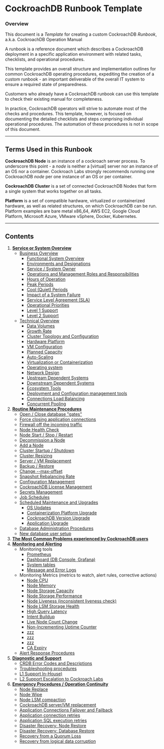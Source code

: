 
# CockroachDB Runbook Template


### Overview

This document is a _Template_ for creating a custom CockroachDB _Runbook_, a.k.a. CockroachDB Operation Manual

A runbook is a reference document which describes a CockroachDB deployment in a specific application environment with related tasks, checklists, and operational procedures.

This template provides an overall structure and implementation outlines for common CockroachDB operating procedures, expediting the creation of a custom runbook - an important deliverable of the overall IT system to ensure a required state of preparedness.

Customers who already have a CockroachDB runbook can use this template to check their existing manual for completeness.

In practice, CockroachDB operators will strive to automate most of the checks and procedures. This template, however, is focused on documenting the detailed checklists and steps comprising individual operational procedures. The automation of these procedures is not in scope of this document.



---

## Terms Used in this Runbook

**CockroachDB Node**  is an instance of a cockroach server process. To underscore this point - a *node* is neither a [virtual] server nor an instance of an OS nor a container. Cockroach Labs strongly recommends running one CockroachDB *node* per one instance of an OS or per container.

**CockroachDB Cluster**  is a set of connected CockroachDB Nodes that form a single system that works together on all tasks.

**Platform**  is a set of compatible hardware, virtualized or containerized hardware, as well as related structures, on which CockroachDB can be run. Platform examples are bare metal x86\_64, AWS EC2, Google Cloud Platform, Microsoft Azure, VMware vSphere, Docker, Kubernetes.




---

## Contents

1. **[Service or System Overview](system-overview/_under-construction_.md)**
    * [Business Overview](system-overview/_under-construction_.md)
        * [Functional System Overview](system-overview/_under-construction_.md)
        * [Environments and Designations](system-overview/environments-designations.md)
        * [Service / System Owner](system-overview/_under-construction_.md)
        * [Operations and Management Roles and Responsibilities](system-overview/_under-construction_.md)
        * [Hours of Operation](system-overview/_under-construction_.md)
        * [Peak Periods](system-overview/_under-construction_.md)
        * [Cool (Quiet) Periods](system-overview/_under-construction_.md)
        * [Impact of a System Failure](system-overview/_under-construction_.md)
        * [Service Level Agreement (SLA)](system-overview/_under-construction_.md)
        * [Operational Priorities](system-overview/_under-construction_.md)
        * [Level 1 Support](system-overview/support-level-1.md)
        * [Level 2 Support](system-overview/support-level-2.md)
    * [Technical Overview](system-overview/_under-construction_.md)
        * [Data Volumes](system-overview/_under-construction_.md)
        * [Growth Rate](system-overview/_under-construction_.md)
        * [Cluster Topology and Configuration](system-overview/_under-construction_.md)
        * [Hardware Platform](system-overview/_under-construction_.md)
        * [VM Configuration](system-overview/vm-spec.md)
        * [Planned Capacity](system-overview/_under-construction_.md)
        * [Auto-Scaling](system-overview/_under-construction_.md)
        * [Virtualization or Containerization](system-overview/_under-construction_.md)
        * [Operating system](system-overview/_under-construction_.md)
        * [Network Design](system-overview/_under-construction_.md)
        * [Upstream Dependent Systems](system-overview/system-upstream.md)
        * [Downstream Dependent Systems](system-overview/system-downstream.md)
        * [Ecosystem Tools](system-overview/_under-construction_.md)
        * [Deployment and Configuration management tools](system-overview/config-management-tools.md)
        * [Connections Load Balancing](system-overview/connections-load-balancing.md)
        * [Concurrent Pooling](system-overview/connections-pooling.md)
1. **[Routine Maintenance Procedures](routine-maintenance/_under-construction_.md)**
    * [Open / Close database &quot;gates&quot;](routine-maintenance/_under-construction_.md)
    * [Force closing application connections](routine-maintenance/_under-construction_.md)
    * [Firewall off the incoming traffic](routine-maintenance/_under-construction_.md)
    * [Node Health Check](routine-maintenance/_under-construction_.md)
    * [Node Start / Stop / Restart](routine-maintenance/node-start-stop.md)
    * [Decommission a Node](routine-maintenance/node-decommission.md)
    * [Add a Node](routine-maintenance/node-add.md)
    * [Cluster Startup / Shutdown](routine-maintenance/cluster-startup-shutdown.md)
    * [Cluster Resizing](routine-maintenance/cluster-resizing.md)
    * [Server / VM Replacement](routine-maintenance/server-vm-replacement.md)
    * [Backup / Restore](routine-maintenance/backup-restore.md)
    * [Change --max-offset](routine-maintenance/change-max-offset.md)
    * [Snapshot Rebalancing Rate](routine-maintenance/change-rebalancing-rate.md)
    * [Configuration Management](routine-maintenance/_under-construction_.md)
    * [CockroachDB License Management](routine-maintenance/licence-management.md)
    * [Secrets Management](routine-maintenance/_under-construction_.md)
    * [Job Schedules](routine-maintenance/_under-construction_.md)
    * [Scheduled Maintenance and Upgrades](routine-maintenance/_under-construction_.md)
        * [OS Updates](routine-maintenance/_under-construction_.md)
        * [Containerization Platform Upgrade](routine-maintenance/_under-construction_.md)
        * [CockroachDB Version Upgrade](routine-maintenance/upgrade-cockroach.md)
        * [Application Upgrade](routine-maintenance/upgrade-application.md)
    * [Database Administration Procedures](routine-maintenance/_under-construction_.md)
    * [New database user setup](routine-maintenance/dba-user.md)
1. **[The Most Common Problems experienced by CockroachDB users](most-common-problems/README.md)**
1. **[Monitoring and Alerting](monitoring-alerts/_under-construction_.md)**
    * Monitoring tools
        * [Prometheus](monitoring-alerts/monitoring-prometheus.md)
        * [Dashboard (DB Console, Grafana)](monitoring-alerts/monitoring-dashboard.md)
        * [System tables](monitoring-alerts/monitoring-sys-tables.md)
        * [Message and Error Logs](monitoring-alerts/monitoring-logs.md)
    * Monitoring Metrics
        (metrics to watch, alert rules, corrective actions)
        * [Node CPU](monitoring-alerts/alert-node-cpu.md)
        * [Node Memory](monitoring-alerts/alert-node-memory.md)
        * [Node Storage Capacity](monitoring-alerts/alert-node-storage-capacity.md)
        * [Node Storage Performance](monitoring-alerts/alert-node-storage-perf.md)
        * [Node Liveness (inconsistent liveness check)](monitoring-alerts/alert-node-liveness.md)
        * [Node LSM Storage Health](monitoring-alerts/alert-lsm-health.md)
        * [High Query Latency](monitoring-alerts/_under-construction_.md)
        * [Intent Buildup](monitoring-alerts/alert-intent-buildup.md)
        * [Live Node Count Change](monitoring-alerts/alert-node-count.md)
        * [Non-Incrementing Uptime Counter](monitoring-alerts/alert-non-incrementing-uptime.md)
        * [zzz](monitoring-alerts/_under-construction_.md)
        * [zzz](monitoring-alerts/_under-construction_.md)
        * [zzz](monitoring-alerts/_under-construction_.md)
        * [CA Expiry](monitoring-alerts/_under-construction_.md)
    * [Alert Response Procedures](monitoring-alerts/_under-construction_.md)
1. **[Diagnostic and Support](monitoring-alerts/_under-construction_.md)**
    * [CRDB Error Codes and Descriptions](diagnostic-support/errors-codes.md)
    * [Troubleshooting procedures](diagnostic-support/troubleshooting.md)
    * [L1 Support In-House)](diagnostic-support/support-l1.md)
    * [L2 Support Escalation to Cockroach Labs](support-l2.md)
1. **[Emergency Procedures / Operation Continuity](emergency-procedures/_under-construction_.md)**
    * [Node Replace](emergency-procedures/node-replace.md)
    * [Node Wipe](emergency-procedures/node-wipe.md)
    * [Node LSM compaction](emergency-procedures/lsm-compact.md)
    * [CockroachDB server/VM replacement](emergency-procedures/server-vm-replacement.md)
    * [Application Connections Failover and Failback](emergency-procedures/_under-construction_.md)
    * [Application connection retries](emergency-procedures/_under-construction_.md)
    * [Application SQL execution retries](emergency-procedures/_under-construction_.md)
    * [Disaster Recovery: Node Restore](emergency-procedures/_under-construction_.md)
    * [Disaster Recovery: Database Restore](emergency-procedures/_under-construction_.md)
    * [Recovery from a Quorum Loss](emergency-procedures/_under-construction_.md)
    * [Recovery from logical data corruption](emergency-procedures/corruption-logical.md)

